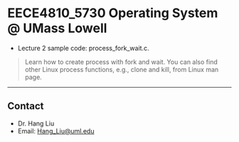 # EECE4810_5730 Operating System @ UMass Lowell

- Lecture 2 sample code: process_fork_wait.c.
> Learn how to create process with fork and wait. You can also find other Linux process functions, e.g., clone and kill, from Linux man page.

----
Contact
----
- Dr. Hang Liu
- Email: Hang_Liu@uml.edu
